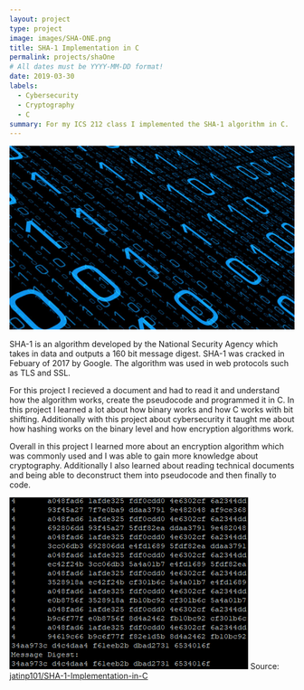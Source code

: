 ```yaml
---
layout: project
type: project
image: images/SHA-ONE.png
title: SHA-1 Implementation in C
permalink: projects/shaOne
# All dates must be YYYY-MM-DD format!
date: 2019-03-30
labels:
  - Cybersecurity
  - Cryptography
  - C
summary: For my ICS 212 class I implemented the SHA-1 algorithm in C.
---
```


<img class="ui image" src="../images/binary-code.jpg">

SHA-1 is an algorithm developed by the National Security Agency which takes in data and outputs a 160 bit message digest. SHA-1 was cracked in Febuary of 2017 by Google. The algorithm was used in web protocols such as TLS and SSL. 

For this project I recieved a document and had to read it and understand how the algorithm works, create the pseudocode and programmed it in C. In this project I learned a lot about how binary works and how C works with bit shifting. Additionally with this project about cybersecurity it taught me about how hashing works on the binary level and how encryption algorithms work. 

Overall in this project I learned more about an encryption algorithm which was commonly used and I was able to gain more knowledge about cryptography. Additionally I also learned about reading technical documents and being able to deconstruct them into pseudocode and then finally to code. 

<img class="ui image" src="../images/outputSHA1.png">
Source: <a href="https://github.com/jatinp101/SHA-1-Implementation-in-C"><i class="large github icon "></i>jatinp101/SHA-1-Implementation-in-C</a>
